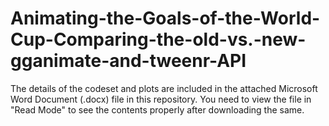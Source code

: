 # Animating-the-Goals-of-the-World-Cup-Comparing-the-old-vs.-new-gganimate-and-tweenr-API

The details of the codeset and plots are included in the attached Microsoft Word Document (.docx) file in this repository. 
You need to view the file in "Read Mode" to see the contents properly after downloading the same.
